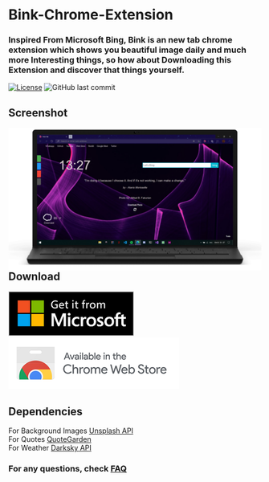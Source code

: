 # Bink-Chrome-Extension

### Inspired From Microsoft Bing, Bink is an new tab chrome extension which shows you beautiful image daily and much more Interesting things, so how about Downloading this Extension and discover that things yourself.

[![License](https://img.shields.io/github/license/AmitGujar/Bink-Chrome-Extension)](LICENSE)
![GitHub last commit](https://img.shields.io/github/last-commit/AmitGujar/Bink-Chrome-Extension?style=plastic)

## Screenshot

<img src="screenshot/Screenshot (12).png"
     alt="Extension Screenshot"
     style="float: left; margin-right: 10px;" />

## Download

[![Windows Store](icons/Microsoft.png)](https://microsoftedge.microsoft.com/addons/detail/bink-personal-dashboard/ecggbpmbngmiidmalbifljnibfkboibj) [![Chrome Web Store](icons/Google.png)](https://chrome.google.com/webstore/detail/bink-personal-dashboard-f/hobnhcjgdhdcmgcjlidgcladgdlbpgba)

## Dependencies

For Background Images [Unsplash API](https://github.com/unsplash/unsplash-js)<br>
For Quotes [QuoteGarden](https://github.com/pprathameshmore/QuoteGarden)<br>
For Weather [Darksky API](https://darksky.net/)

### For any questions, check [FAQ](https://github.com/AmitGujar/Bink-Chrome-Extension/wiki/Frequently-Asked-Questions)
